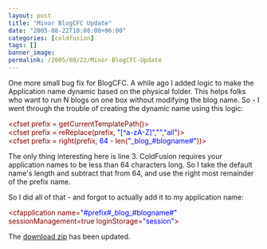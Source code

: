 ```yaml
---
layout: post
title: "Minor BlogCFC Update"
date: "2005-08-22T10:08:00+06:00"
categories: [coldfusion]
tags: []
banner_image: 
permalink: /2005/08/22/Minor-BlogCFC-Update
---
```


One more small bug fix for BlogCFC. A while ago I added logic to make the Application name dynamic based on the physical folder. This helps folks who want to run N blogs on one box without modifying the blog name. So - I went through the trouble of creating the dynamic name using this logic:

<div class="code"><FONT COLOR=MAROON>&lt;cfset prefix = getCurrentTemplatePath()&gt;</FONT><br>
<FONT COLOR=MAROON>&lt;cfset prefix = reReplace(prefix, <FONT COLOR=BLUE>"[^a-zA-Z]"</FONT>,<FONT COLOR=BLUE>""</FONT>,<FONT COLOR=BLUE>"all"</FONT>)&gt;</FONT><br>
<FONT COLOR=MAROON>&lt;cfset prefix = right(prefix,<FONT COLOR=BLUE> 64</FONT> - len(<FONT COLOR=BLUE>"_blog_#blogname#"</FONT>))&gt;</FONT></div>

The only thing interesting here is line 3. ColdFusion requires your application names to be less than 64 characters long. So I take the default name's length and subtract that from 64, and use the right most remainder of the prefix name. 

So I did all of that - and forgot to actually add it to my application name:

<div class="code"><FONT COLOR=MAROON>&lt;cfapplication name=<FONT COLOR=BLUE>"#prefix#_blog_#blogname#"</FONT> sessionManagement=true loginStorage=<FONT COLOR=BLUE>"session"</FONT>&gt;</FONT></div>

The <a href="http://ray.camdenfamily.com/blog.zip">download zip</a> has been updated.